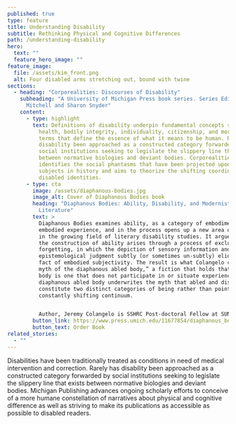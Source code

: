 ```yaml
---
published: true
type: feature
title: Understanding Disability
subtitle: Rethinking Physical and Cognitive Differences
path: /understanding-disability
hero:
  text: ""
  feature_hero_image: ""
feature_image:
  file: /assets/kim_front.png
  alt: Four disabled arms stretching out, bound with twine
sections:
  - heading: "Corporealities: Discourses of Disability"
    subheading: "A University of Michigan Press book series. Series Editors: David
      Mitchell and Sharon Snyder"
    content:
      - type: highlight
        text: Definitions of disability underpin fundamental concepts such as normalcy,
          health, bodily integrity, individuality, citizenship, and morality—all
          terms that define the essence of what it means to be human. Rarely has
          disability been approached as a constructed category forwarded by
          social institutions seeking to legislate the slippery line that exists
          between normative biologies and deviant bodies. Corporealities
          identifies the social phantasms that have been projected upon disabled
          subjects in history and aims to theorize the shifting coordinates of
          disabled identities.
      - type: cta
        image: /assets/diaphanous-bodies.jpg
        image_alt: Cover of Diaphanous Bodies book
        heading: "Diaphanous Bodies: Ability, Disability, and Modernist Irish
          Literature"
        text: >
          Diaphanous Bodies examines ability, as a category of embodiment and
          embodied experience, and in the process opens up a new area of inquiry
          in the growing field of literary disability studies. It argues that
          the construction of ability arises through a process of exclusion and
          forgetting, in which the depiction of sensory information and
          epistemological judgment subtly (or sometimes un-subtly) elide the
          fact of embodied subjectivity. The result is what Colangelo calls “the
          myth of the diaphanous abled body,” a fiction that holds that an abled
          body is one that does not participate in or situate experience. The
          diaphanous abled body underwrites the myth that abled and disabled
          constitute two distinct categories of being rather than points on a
          constantly shifting continuum.


          Author, Jeremy Colangelo is SSHRC Post-doctoral Fellow at SUNY Buffalo and Lecturer at King's University College at The University of Western Ontario.
        button_link: https://www.press.umich.edu/11677854/diaphanous_bodies
        button_text: Order Book
related_stories:
  - ""
---
```

Disabilities have been traditionally treated as conditions in need of medical intervention and correction. Rarely has disability been approached as a constructed category forwarded by social institutions seeking to legislate the slippery line that exists between normative biologies and deviant bodies. Michigan Publishing advances ongoing scholarly efforts to conceive of a more humane constellation of narratives about physical and cognitive difference as well as striving to make its publications as accessible as possible to disabled readers.